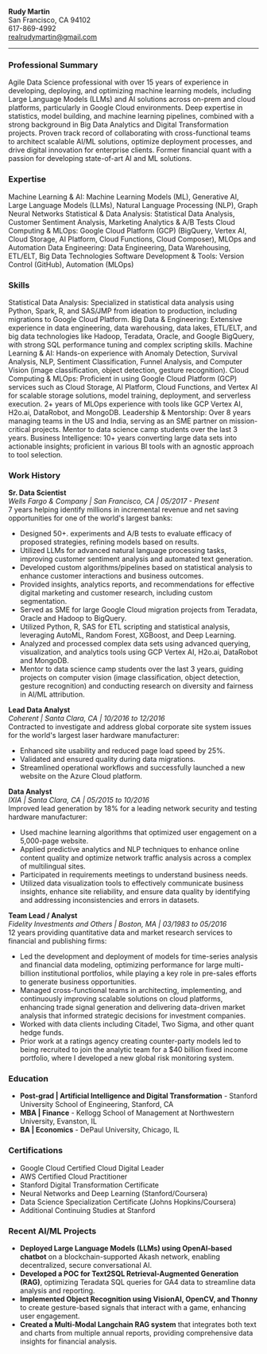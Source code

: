 **Rudy Martin**  
San Francisco, CA 94102  
617-869-4992  
realrudymartin@gmail.com

---

### **Professional Summary**

Agile Data Science professional with over 15 years of experience in developing, deploying, and optimizing machine learning models, including Large Language Models (LLMs) and AI solutions across on-prem and cloud platforms, particularly in Google Cloud environments. Deep expertise in statistics, model building, and machine learning pipelines, combined with a strong background in Big Data Analytics and Digital Transformation projects. Proven track record of collaborating with cross-functional teams to architect scalable AI/ML solutions, optimize deployment processes, and drive digital innovation for enterprise clients.  Former financial quant with a passion for developing state-of-art AI and ML solutions.

### **Expertise**

Machine Learning & AI: Machine Learning Models (ML), Generative AI, Large Language Models (LLMs), Natural Language Processing (NLP), Graph Neural Networks
Statistical & Data Analysis: Statistical Data Analysis, Customer Sentiment Analysis, Marketing Analytics & A/B Tests
Cloud Computing & MLOps: Google Cloud Platform (GCP) (BigQuery, Vertex AI, Cloud Storage, AI Platform, Cloud Functions, Cloud Composer), MLOps and Automation
Data Engineering: Data Engineering, Data Warehousing, ETL/ELT, Big Data Technologies
Software Development & Tools: Version Control (GitHub), Automation (MLOps)

### **Skills**

Statistical Data Analysis: Specialized in statistical data analysis using Python, Spark, R, and SAS/JMP from ideation to production, including migrations to Google Cloud Platform.
Big Data & Engineering: Extensive experience in data engineering, data warehousing, data lakes, ETL/ELT, and big data technologies like Hadoop, Teradata, Oracle, and Google BigQuery, with strong SQL performance tuning and complex scripting skills.
Machine Learning & AI: Hands-on experience with Anomaly Detection, Survival Analysis, NLP, Sentiment Classification, Funnel Analysis, and Computer Vision (image classification, object detection, gesture recognition).
Cloud Computing & MLOps: Proficient in using Google Cloud Platform (GCP) services such as Cloud Storage, AI Platform, Cloud Functions, and Vertex AI for scalable storage solutions, model training, deployment, and serverless execution. 2+ years of MLOps experience with tools like GCP Vertex AI, H2o.ai, DataRobot, and MongoDB.
Leadership & Mentorship: Over 8 years managing teams in the US and India, serving as an SME partner on mission-critical projects. Mentor to data science camp students over the last 3 years.
Business Intelligence: 10+ years converting large data sets into actionable insights; proficient in various BI tools with an agnostic approach to tool selection.


### **Work History**

**Sr. Data Scientist**  
*Wells Fargo & Company | San Francisco, CA | 05/2017 - Present*  
7 years helping identify millions in incremental revenue and net saving opportunities for one of the world's largest banks:
- Designed 50+. experiments and A/B tests to evaluate efficacy of proposed strategies, refining models based on results.
- Utilized LLMs for advanced natural language processing tasks, improving customer sentiment analysis and automated text generation.
- Developed custom algorithms/pipelines based on statistical analysis to enhance customer interactions and business outcomes.
- Provided insights, analytics reports, and recommendations for effective digital marketing and customer research, including custom segmentation.
- Served as SME for large Google Cloud migration projects from Teradata, Oracle and Hadoop to BigQuery.
- Utilized Python, R, SAS for ETL scripting and statistical analysis, leveraging AutoML, Random Forest, XGBoost, and Deep Learning.
- Analyzed and processed complex data sets using advanced querying, visualization, and analytics tools using GCP Vertex AI, H2o.ai, DataRobot and MongoDB.
- Mentor to data science camp students over the last 3 years, guiding projects on computer vision (image classification, object detection, gesture recognition) and conducting research on diversity and fairness in AI/ML attribution.

**Lead Data Analyst**  
*Coherent | Santa Clara, CA | 10/2016 to 12/2016*  
Contracted to investigate and address global corporate site system issues for the world's largest laser hardware manufacturer:
- Enhanced site usability and reduced page load speed by 25%.
- Validated and ensured quality during data migrations.
- Streamlined operational workflows and successfully launched a new website on the Azure Cloud platform.

**Data Analyst**  
*IXIA | Santa Clara, CA | 05/2015 to 10/2016*  
Improved lead generation by 18% for a leading network security and testing hardware manufacturer:
- Used machine learning algorithms that optimized user engagement on a 5,000-page website.
- Applied predictive analytics and NLP techniques to enhance online content quality and optimize network traffic analysis across a complex of multilingual sites.
- Participated in requirements meetings to understand business needs.
- Utilized data visualization tools to effectively communicate business insights, enhance site reliability, and ensure data quality by identifying and addressing inconsistencies and errors in datasets.

**Team Lead / Analyst**  
*Fidelity Investments and Others | Boston, MA | 03/1983 to 05/2016*  
12 years providing quantitative data and market research services to financial and publishing firms:
- Led the development and deployment of models for time-series analysis and financial data modeling, optimizing performance for large multi-billion institutional portfolios, while playing a key role in pre-sales efforts to generate business opportunities.
- Managed cross-functional teams in architecting, implementing, and continuously improving scalable solutions on cloud platforms, enhancing trade signal generation and delivering data-driven market analysis that informed strategic decisions for investment companies.
- Worked with data clients including Citadel, Two Sigma, and other quant hedge funds.
- Prior work at a ratings agency creating counter-party models led to being recruited to join the analytic team for a $40 billion fixed income portfolio, where I developed a new global risk monitoring system.

### **Education**

- **Post-grad | Artificial Intelligence and Digital Transformation** - Stanford University School of Engineering, Stanford, CA
- **MBA | Finance** - Kellogg School of Management at Northwestern University, Evanston, IL
- **BA | Economics** - DePaul University, Chicago, IL

### **Certifications**

- Google Cloud Certified Cloud Digital Leader
- AWS Certified Cloud Practitioner
- Stanford Digital Transformation Certificate
- Neural Networks and Deep Learning (Stanford/Coursera)
- Data Science Specialization Certificate (Johns Hopkins/Coursera)
- Additional Continuing Studies at Stanford

### **Recent AI/ML Projects**

- **Deployed Large Language Models (LLMs) using OpenAI-based chatbot** on a blockchain-supported Akash network, enabling decentralized, secure conversational AI.
- **Developed a POC for Text2SQL Retrieval-Augmented Generation (RAG)**, optimizing Teradata SQL queries for GA4 data to streamline data analysis and reporting.
- **Implemented Object Recognition using VisionAI, OpenCV, and Thonny** to create gesture-based signals that interact with a game, enhancing user engagement.
- **Created a Multi-Modal Langchain RAG system** that integrates both text and charts from multiple annual reports, providing comprehensive data insights for financial analysis.
